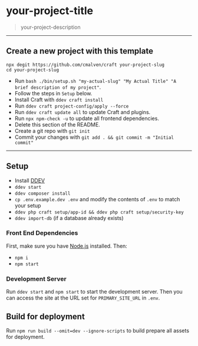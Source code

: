 # your-project-title

> your-project-description

---

## Create a new project with this template

```shell
npx degit https://github.com/cmalven/craft your-project-slug
cd your-project-slug
```

- Run `bash ./bin/setup.sh "my-actual-slug" "My Actual Title" "A brief description of my project"`.
- Follow the steps in `Setup` below.
- Install Craft with `ddev craft install`
- Run `ddev craft project-config/apply --force`
- Run `ddev craft update all` to update Craft and plugins.
- Run `npx npm-check -u` to update all frontend dependencies.
- Delete this section of the README.
- Create a git repo with `git init`
- Commit your changes with `git add . && git commit -m "Initial commit"`

---

## Setup

- Install [DDEV](https://ddev.com/get-started/)
- `ddev start`
- `ddev composer install`
- `cp .env.example.dev .env` and modify the contents of `.env` to match your setup
- `ddev php craft setup/app-id && ddev php craft setup/security-key`
- `ddev import-db` (if a database already exists)

### Front End Dependencies

First, make sure you have [Node.js](http://nodejs.org) installed. Then:

- `npm i`
- `npm start`

### Development Server

Run `ddev start` and `npm start` to start the development server. Then you can access the site at the URL set for `PRIMARY_SITE_URL` in `.env`.

## Build for deployment

Run `npm run build --omit=dev --ignore-scripts` to build prepare all assets for deployment.

